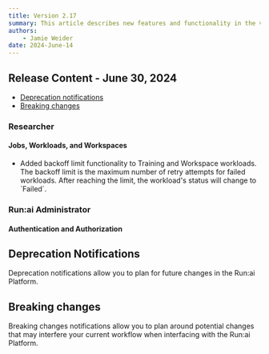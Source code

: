 ```yaml
---
title: Version 2.17
summary: This article describes new features and functionality in the version.
authors:
    - Jamie Weider
date: 2024-June-14
---
```


## Release Content - June 30, 2024

* [Deprecation notifications](#deprecation-notifications)
* [Breaking changes](#breaking-changes)

### Researcher

#### Jobs, Workloads, and Workspaces

* <!-- TODO ADD LINK TO DOC Run-14732/Run-14733 Add backoff limit to workspace & standard training -->Added backoff limit functionality to Training and Workspace workloads. The backoff limit is the maximum number of retry attempts for failed workloads. After reaching the limit, the workload's status will change to `Failed`.



### Run:ai Administrator

#### Authentication and Authorization


## Deprecation Notifications

Deprecation notifications allow you to plan for future changes in the Run:ai Platform.


## Breaking changes

Breaking changes notifications allow you to plan around potential changes that may interfere your current workflow when interfacing with the Run:ai Platform.


